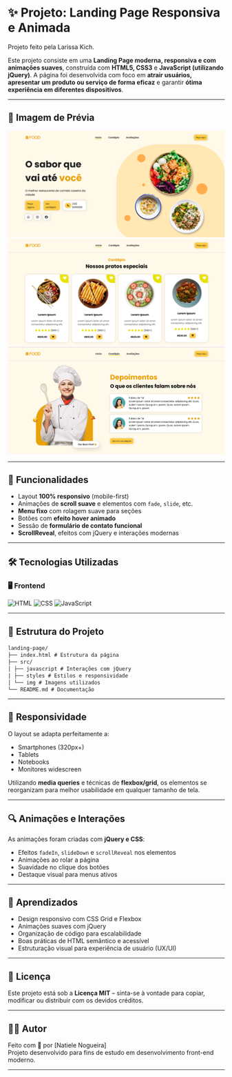 # ✨ Projeto: Landing Page Responsiva e Animada

Projeto feito pela Larissa Kich.

Este projeto consiste em uma **Landing Page moderna, responsiva e com animações suaves**, construída com **HTML5, CSS3** e **JavaScript (utilizando jQuery)**. A página foi desenvolvida com foco em **atrair usuários, apresentar um produto ou serviço de forma eficaz** e garantir **ótima experiência em diferentes dispositivos**.

---

## 📸 Imagem de Prévia

![alt text](src/img/image.png)
![alt text](src/img/image-1.png)
![alt text](src/img/image-2.png)

---

## 🧩 Funcionalidades

- Layout **100% responsivo** (mobile-first)
- Animações de **scroll suave** e elementos com `fade`, `slide`, etc.
- **Menu fixo** com rolagem suave para seções
- Botões com **efeito hover animado**
- Sessão de **formulário de contato funcional**
- **ScrollReveal**, efeitos com jQuery e interações modernas

---

## 🛠️ Tecnologias Utilizadas

### 🖥️ Frontend
![HTML](https://img.shields.io/badge/HTML5-E34F26?style=for-the-badge&logo=html5&logoColor=white)
![CSS](https://img.shields.io/badge/CSS3-1572B6?style=for-the-badge&logo=css3&logoColor=white)
![JavaScript](https://img.shields.io/badge/JavaScript-F7DF1E?style=for-the-badge&logo=javascript&logoColor=black)

---

## 📂 Estrutura do Projeto

```
landing-page/
├── index.html # Estrutura da página
├── src/
│ ├── javascript # Interações com jQuery
| ├── styles # Estilos e responsividade
│ └── img # Imagens utilizados
└── README.md # Documentação
```

---

## 📱 Responsividade

O layout se adapta perfeitamente a:

- Smartphones (320px+)
- Tablets
- Notebooks
- Monitores widescreen

Utilizando **media queries** e técnicas de **flexbox/grid**, os elementos se reorganizam para melhor usabilidade em qualquer tamanho de tela.

---

## 🔍 Animações e Interações

As animações foram criadas com **jQuery e CSS**:

- Efeitos `fadeIn`, `slideDown` e `scrollReveal` nos elementos
- Animações ao rolar a página
- Suavidade no clique dos botões
- Destaque visual para menus ativos

---

## 🧠 Aprendizados

- Design responsivo com CSS Grid e Flexbox
- Animações suaves com jQuery
- Organização de código para escalabilidade
- Boas práticas de HTML semântico e acessível
- Estruturação visual para experiência de usuário (UX/UI)

---

## 📜 Licença

Este projeto está sob a **Licença MIT** – sinta-se à vontade para copiar, modificar ou distribuir com os devidos créditos.

---

## 🙋‍♀️ Autor

Feito com 💙 por [Natiele Nogueira]  
Projeto desenvolvido para fins de estudo em desenvolvimento front-end moderno.

---